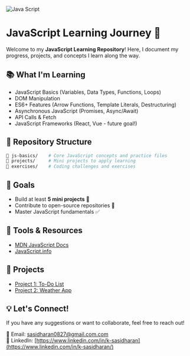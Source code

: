 ![Java Script](https://capsule-render.vercel.app/api?type=waving&height=300&color=gradient&text=Java%20Script)

# JavaScript Learning Journey 🚀

Welcome to my **JavaScript Learning Repository**! Here, I document my progress, projects, and concepts I learn along the way.

## 📚 What I'm Learning
- JavaScript Basics (Variables, Data Types, Functions, Loops)
- DOM Manipulation
- ES6+ Features (Arrow Functions, Template Literals, Destructuring)
- Asynchronous JavaScript (Promises, Async/Await)
- API Calls & Fetch
- JavaScript Frameworks (React, Vue - future goal!)

## 📂 Repository Structure
```bash
📂 js-basics/    # Core JavaScript concepts and practice files
📂 projects/     # Mini projects to apply learning
📂 exercises/    # Coding challenges and exercises
```

## 🎯 Goals
- Build at least **5 mini projects** 🎨
- Contribute to open-source repositories 🤝
- Master JavaScript fundamentals ✅

## 🔧 Tools & Resources
- [MDN JavaScript Docs](https://developer.mozilla.org/en-US/docs/Web/JavaScript)
- [JavaScript.info](https://javascript.info/)


## 🚀 Projects
- [Project 1: To-Do List](projects/todo-app.md)
- [Project 2: Weather App](projects/weather-app.md)

## 💡 Let's Connect!
If you have any suggestions or want to collaborate, feel free to reach out!

📧 Email: sasidharan0827@gmail.com.com  
🔗 LinkedIn: [https://www.linkedin.com/in/k-sasidharan](https://www.linkedin.com/in/k-sasidharan/)



